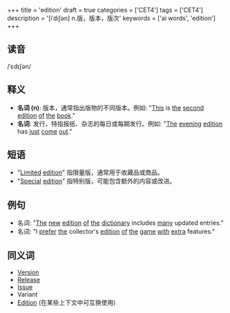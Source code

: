 +++
title = 'edition'
draft = true
categories = ['CET4']
tags = ['CET4']
description = '[iˈdi∫ən] n.版，版本，版次'
keywords = ['ai words', 'edition']
+++

## 读音
/ˈɛdɪʃən/

## 释义
- **名词 (n)**: 版本，通常指出版物的不同版本。例如: "[This](/post/this/) is [the](/post/the/) [second](/post/second/) [edition](/post/edition/) [of](/post/of/) [the](/post/the/) [book](/post/book/)."
- **名词**: 发行，特指报纸、杂志的每日或每期发行。例如: "[The](/post/the/) [evening](/post/evening/) [edition](/post/edition/) has [just](/post/just/) [come](/post/come/) [out](/post/out/)."

## 短语
- "[Limited](/post/limited/) [edition](/post/edition/)" 指限量版，通常用于收藏品或商品。
- "[Special](/post/special/) [edition](/post/edition/)" 指特别版，可能包含额外的内容或改进。

## 例句
- 名词: "[The](/post/the/) [new](/post/new/) [edition](/post/edition/) [of](/post/of/) [the](/post/the/) [dictionary](/post/dictionary/) includes [many](/post/many/) updated entries."
- 名词: "I [prefer](/post/prefer/) [the](/post/the/) collector's [edition](/post/edition/) [of](/post/of/) [the](/post/the/) [game](/post/game/) [with](/post/with/) [extra](/post/extra/) features."

## 同义词
- [Version](/post/version/)
- [Release](/post/release/)
- [Issue](/post/issue/)
- Variant
- [Edition](/post/edition/) (在某些上下文中可互换使用)
